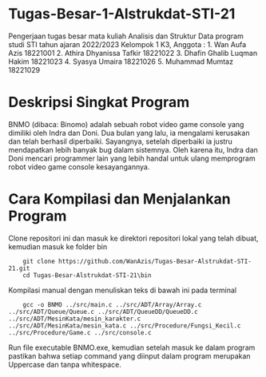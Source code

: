 # Tugas-Besar-1-Alstrukdat-STI-21
Pengerjaan tugas besar mata kuliah Analisis dan Struktur Data program studi STI tahun ajaran 2022/2023 
Kelompok 1 K3, Anggota : 
    1. Wan Aufa Azis	 		    18221001
    2. Athira Dhyanissa Tafkir		18221022
    3. Dhafin Ghalib Luqman Hakim	18221023
    4. Syasya Umaira 			    18221026
    5. Muhammad Mumtaz 			    18221029

# Deskripsi Singkat Program
BNMO (dibaca: Binomo) adalah sebuah robot video game console yang dimiliki oleh Indra dan Doni. Dua bulan yang lalu, ia mengalami kerusakan dan telah berhasil diperbaiki. Sayangnya, setelah diperbaiki ia justru mendapatkan lebih banyak bug dalam sistemnya. Oleh karena itu, Indra dan Doni mencari programmer lain yang lebih handal untuk ulang memprogram robot video game console kesayangannya.

# Cara Kompilasi dan Menjalankan Program 
Clone repositori ini dan masuk ke direktori repositori lokal yang telah dibuat, kemudian masuk ke folder bin
```
    git clone https://github.com/WanAzis/Tugas-Besar-Alstrukdat-STI-21.git
    cd Tugas-Besar-Alstrukdat-STI-21\bin
```

Kompilasi manual dengan menuliskan teks di bawah ini pada terminal
```
    gcc -o BNMO ../src/main.c ../src/ADT/Array/Array.c ../src/ADT/Queue/Queue.c ../src/ADT/QueueDD/QueueDD.c ../src/ADT/MesinKata/mesin_karakter.c      ../src/ADT/MesinKata/mesin_kata.c ../src/Procedure/Fungsi_Kecil.c ../src/Procedure/Game.c ../src/console.c
```
Run file executable BNMO.exe, kemudian setelah masuk ke dalam program pastikan bahwa setiap command yang diinput dalam program merupakan Uppercase dan tanpa whitespace.
